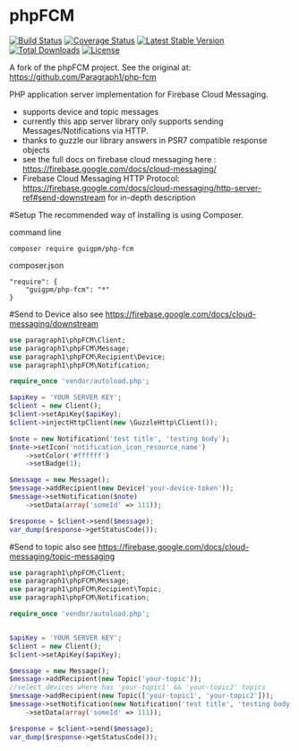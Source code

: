 # phpFCM
[![Build Status](https://travis-ci.org/guigpm/php-fcm.svg?branch=master)](https://travis-ci.org/guigpm/php-fcm)
[![Coverage Status](https://coveralls.io/repos/github/guigpm/php-fcm/badge.svg?branch=master)](https://coveralls.io/github/guigpm/php-fcm?branch=master)
[![Latest Stable Version](https://poser.pugx.org/guigpm/php-fcm/v/stable)](https://packagist.org/packages/guigpm/php-fcm)
[![Total Downloads](https://poser.pugx.org/guigpm/php-fcm/downloads)](https://packagist.org/packages/guigpm/php-fcm)
[![License](https://poser.pugx.org/guigpm/php-fcm/license)](https://packagist.org/packages/guigpm/php-fcm)


A fork of the phpFCM project. See the original at: https://github.com/Paragraph1/php-fcm


PHP application server implementation for Firebase Cloud Messaging.
- supports device and topic messages
- currently this app server library only supports sending Messages/Notifications via HTTP.
- thanks to guzzle our library answers in PSR7 compatible response objects
- see the full docs on firebase cloud messaging here : https://firebase.google.com/docs/cloud-messaging/
- Firebase Cloud Messaging HTTP Protocol: https://firebase.google.com/docs/cloud-messaging/http-server-ref#send-downstream for in-depth description


#Setup
The recommended way of installing is using Composer.

command line
```
composer require guigpm/php-fcm
```

composer.json
```
"require": {
    "guigpm/php-fcm": "*"
}
```

#Send to Device
also see https://firebase.google.com/docs/cloud-messaging/downstream
```php
use paragraph1\phpFCM\Client;
use paragraph1\phpFCM\Message;
use paragraph1\phpFCM\Recipient\Device;
use paragraph1\phpFCM\Notification;

require_once 'vendor/autoload.php';

$apiKey = 'YOUR SERVER KEY';
$client = new Client();
$client->setApiKey($apiKey);
$client->injectHttpClient(new \GuzzleHttp\Client());

$note = new Notification('test title', 'testing body');
$note->setIcon('notification_icon_resource_name')
    ->setColor('#ffffff')
    ->setBadge(1);

$message = new Message();
$message->addRecipient(new Device('your-device-token'));
$message->setNotification($note)
    ->setData(array('someId' => 111));

$response = $client->send($message);
var_dump($response->getStatusCode());
```

#Send to topic
also see https://firebase.google.com/docs/cloud-messaging/topic-messaging
```php
use paragraph1\phpFCM\Client;
use paragraph1\phpFCM\Message;
use paragraph1\phpFCM\Recipient\Topic;
use paragraph1\phpFCM\Notification;

require_once 'vendor/autoload.php';


$apiKey = 'YOUR SERVER KEY';
$client = new Client();
$client->setApiKey($apiKey);

$message = new Message();
$message->addRecipient(new Topic('your-topic'));
//select devices where has 'your-topic1' && 'your-topic2' topics
$message->addRecipient(new Topic(['your-topic1', 'your-topic2']));
$message->setNotification(new Notification('test title', 'testing body'))
    ->setData(array('someId' => 111));

$response = $client->send($message);
var_dump($response->getStatusCode());
```
